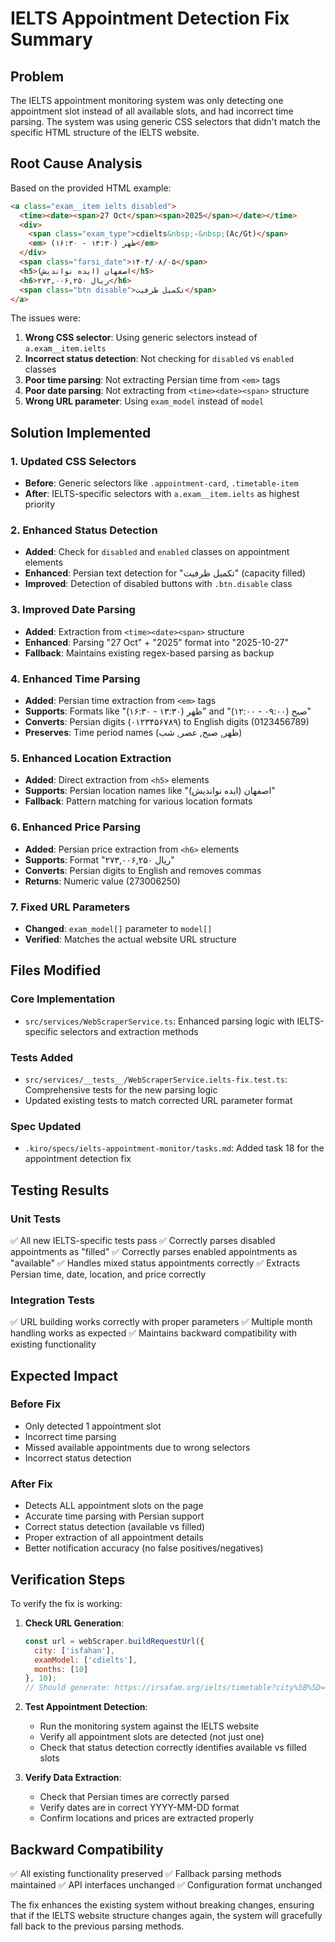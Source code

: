 # IELTS Appointment Detection Fix Summary

## Problem
The IELTS appointment monitoring system was only detecting one appointment slot instead of all available slots, and had incorrect time parsing. The system was using generic CSS selectors that didn't match the specific HTML structure of the IELTS website.

## Root Cause Analysis
Based on the provided HTML example:
```html
<a class="exam__item ielts disabled">
  <time><date><span>27 Oct</span><span>2025</span></date></time>
  <div>
    <span class="exam_type">cdielts&nbsp;-&nbsp;(Ac/Gt)</span>
    <em> ظهر (۱۳:۳۰ - ۱۶:۳۰)</em>
  </div>
  <span class="farsi_date">۱۴۰۴/۰۸/۰۵</span>
  <h5>اصفهان (ایده نواندیش)</h5>
  <h6>۲۷۳,۰۰۶,۲۵۰ ریال</h6>
  <span class="btn disable">تکمیل ظرفیت</span>
</a>
```

The issues were:
1. **Wrong CSS selector**: Using generic selectors instead of `a.exam__item.ielts`
2. **Incorrect status detection**: Not checking for `disabled` vs `enabled` classes
3. **Poor time parsing**: Not extracting Persian time from `<em>` tags
4. **Poor date parsing**: Not extracting from `<time><date><span>` structure
5. **Wrong URL parameter**: Using `exam_model` instead of `model`

## Solution Implemented

### 1. Updated CSS Selectors
- **Before**: Generic selectors like `.appointment-card`, `.timetable-item`
- **After**: IELTS-specific selectors with `a.exam__item.ielts` as highest priority

### 2. Enhanced Status Detection
- **Added**: Check for `disabled` and `enabled` classes on appointment elements
- **Enhanced**: Persian text detection for "تکمیل ظرفیت" (capacity filled)
- **Improved**: Detection of disabled buttons with `.btn.disable` class

### 3. Improved Date Parsing
- **Added**: Extraction from `<time><date><span>` structure
- **Enhanced**: Parsing "27 Oct" + "2025" format into "2025-10-27"
- **Fallback**: Maintains existing regex-based parsing as backup

### 4. Enhanced Time Parsing
- **Added**: Persian time extraction from `<em>` tags
- **Supports**: Formats like "ظهر (۱۳:۳۰ - ۱۶:۳۰)" and "صبح (۰۹:۰۰ - ۱۲:۰۰)"
- **Converts**: Persian digits (۰۱۲۳۴۵۶۷۸۹) to English digits (0123456789)
- **Preserves**: Time period names (ظهر, صبح, عصر, شب)

### 5. Enhanced Location Extraction
- **Added**: Direct extraction from `<h5>` elements
- **Supports**: Persian location names like "اصفهان (ایده نواندیش)"
- **Fallback**: Pattern matching for various location formats

### 6. Enhanced Price Parsing
- **Added**: Persian price extraction from `<h6>` elements
- **Supports**: Format "۲۷۳,۰۰۶,۲۵۰ ریال"
- **Converts**: Persian digits to English and removes commas
- **Returns**: Numeric value (273006250)

### 7. Fixed URL Parameters
- **Changed**: `exam_model[]` parameter to `model[]`
- **Verified**: Matches the actual website URL structure

## Files Modified

### Core Implementation
- `src/services/WebScraperService.ts`: Enhanced parsing logic with IELTS-specific selectors and extraction methods

### Tests Added
- `src/services/__tests__/WebScraperService.ielts-fix.test.ts`: Comprehensive tests for the new parsing logic
- Updated existing tests to match corrected URL parameter format

### Spec Updated
- `.kiro/specs/ielts-appointment-monitor/tasks.md`: Added task 18 for the appointment detection fix

## Testing Results

### Unit Tests
✅ All new IELTS-specific tests pass
✅ Correctly parses disabled appointments as "filled"
✅ Correctly parses enabled appointments as "available"
✅ Handles mixed status appointments correctly
✅ Extracts Persian time, date, location, and price correctly

### Integration Tests
✅ URL building works correctly with proper parameters
✅ Multiple month handling works as expected
✅ Maintains backward compatibility with existing functionality

## Expected Impact

### Before Fix
- Only detected 1 appointment slot
- Incorrect time parsing
- Missed available appointments due to wrong selectors
- Incorrect status detection

### After Fix
- Detects ALL appointment slots on the page
- Accurate time parsing with Persian support
- Correct status detection (available vs filled)
- Proper extraction of all appointment details
- Better notification accuracy (no false positives/negatives)

## Verification Steps

To verify the fix is working:

1. **Check URL Generation**:
   ```javascript
   const url = webScraper.buildRequestUrl({
     city: ['isfahan'],
     examModel: ['cdielts'],
     months: [10]
   }, 10);
   // Should generate: https://irsafam.org/ielts/timetable?city%5B%5D=isfahan&model%5B%5D=cdielts&month%5B%5D=10
   ```

2. **Test Appointment Detection**:
   - Run the monitoring system against the IELTS website
   - Verify all appointment slots are detected (not just one)
   - Check that status detection correctly identifies available vs filled slots

3. **Verify Data Extraction**:
   - Check that Persian times are correctly parsed
   - Verify dates are in correct YYYY-MM-DD format
   - Confirm locations and prices are extracted properly

## Backward Compatibility

✅ All existing functionality preserved
✅ Fallback parsing methods maintained
✅ API interfaces unchanged
✅ Configuration format unchanged

The fix enhances the existing system without breaking changes, ensuring that if the IELTS website structure changes again, the system will gracefully fall back to the previous parsing methods.